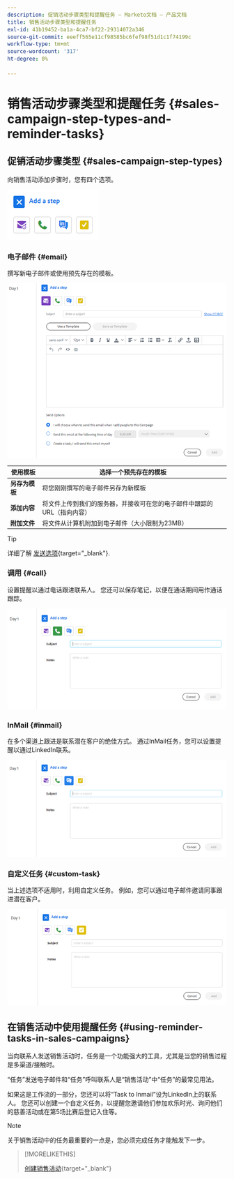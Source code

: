 ```yaml
---
description: 促销活动步骤类型和提醒任务 — Marketo文档 — 产品文档
title: 销售活动步骤类型和提醒任务
exl-id: 41b19452-ba1a-4ca7-bf22-29314072a346
source-git-commit: eeeff565e11cf98585bc6fef98f51d1c1f74199c
workflow-type: tm+mt
source-wordcount: '317'
ht-degree: 0%

---
```


# 销售活动步骤类型和提醒任务 {#sales-campaign-step-types-and-reminder-tasks}

## 促销活动步骤类型 {#sales-campaign-step-types}

向销售活动添加步骤时，您有四个选项。

![](assets/sales-campaign-step-types-and-reminder-tasks-1.png)

### 电子邮件 {#email}

撰写新电子邮件或使用预先存在的模板。

![](assets/sales-campaign-step-types-and-reminder-tasks-2.png)

| **使用模板** | 选择一个预先存在的模板 |
|---|---|
| **另存为模板** | 将您刚刚撰写的电子邮件另存为新模板 |
| **添加内容** | 将文件上传到我们的服务器，并接收可在您的电子邮件中跟踪的URL（指向内容） |
| **附加文件** | 将文件从计算机附加到电子邮件（大小限制为23MB） |

>[!TIP]
>
>详细了解 [发送选项](/help/marketo/product-docs/marketo-sales-insight/actions/campaigns/understanding-sales-campaign-send-options-for-email-steps.md){target="_blank"}.

### 调用 {#call}

设置提醒以通过电话跟进联系人。 您还可以保存笔记，以便在通话期间用作通话跟踪。

![](assets/sales-campaign-step-types-and-reminder-tasks-3.png)

### InMail {#inmail}

在多个渠道上跟进是联系潜在客户的绝佳方式。 通过InMail任务，您可以设置提醒以通过LinkedIn联系。

![](assets/sales-campaign-step-types-and-reminder-tasks-4.png)

### 自定义任务 {#custom-task}

当上述选项不适用时，利用自定义任务。 例如，您可以通过电子邮件邀请同事跟进潜在客户。

![](assets/sales-campaign-step-types-and-reminder-tasks-5.png)

## 在销售活动中使用提醒任务 {#using-reminder-tasks-in-sales-campaigns}

当向联系人发送销售活动时，任务是一个功能强大的工具，尤其是当您的销售过程是多渠道/接触时。

“任务”发送电子邮件和“任务”呼叫联系人是“销售活动”中“任务”的最常见用法。

如果这是工作流的一部分，您还可以将“Task to Inmail”设为LinkedIn上的联系人。 您还可以创建一个自定义任务，以提醒您邀请他们参加欢乐时光、询问他们的慈善活动或在第5场比赛后登记入住等。

>[!NOTE]
>
>关于销售活动中的任务最重要的一点是，您必须完成任务才能触发下一步。

>[!MORELIKETHIS]
>
>[创建销售活动](/help/marketo/product-docs/marketo-sales-insight/actions/campaigns/create-a-sales-campaign.md){target="_blank"}
